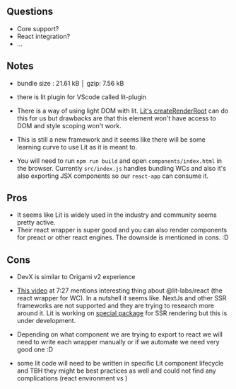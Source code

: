 ## Questions

- Core support?
- React integration?
- ...

## Notes

- bundle size : 21.61 kB │ gzip: 7.56 kB
- there is lit plugin for VScode called lit-plugin

- There is a way of using light DOM with lit. [Lit's createRenderRoot](https://lit.dev/docs/components/shadow-dom/#implementing-createrenderroot) can do this for us but drawbacks are that this element won't have access to DOM and style scoping won't work.

- This is still a new framework and it seems like there will be some learning curve to use Lit as it is meant to.

- You will need to run `npm run build` and open `components/index.html` in the browser. Currently `src/index.js` handles bundling WCs and also it's also exporting JSX components so our `react-app` can consume it.

## Pros

- It seems like Lit is widely used in the industry and community seems pretty active.
- Their react wrapper is super good and you can also render components for preact or other react engines. The downside is mentioned in cons. :D

## Cons

- DevX is similar to Origami v2 experience
- [This video](https://www.youtube.com/watch?v=agBn1LW6dbM&ab_channel=Lit%3ASimple.Fast.WebComponents.) at 7:27 mentions interesting thing about @lit-labs/react (the react wrapper for WC). In a nutshell it seems like. NextJs and other SSR frameworks are not supported and they are trying to research more around it. Lit is working on [special package](https://github.com/lit/lit/tree/main/packages/labs/ssr#readme) for SSR rendering but this is under development.
- Depending on what component we are trying to export to react we will need to write each wrapper manually or if we automate we need very good one :D

- some lit code will need to be written in specific Lit component lifecycle and TBH they might be best practices as well and could not find any complications (react environment vs )
